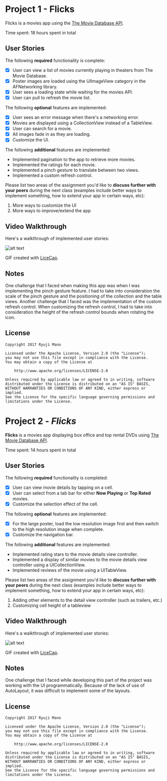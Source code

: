# Project 1 - Flicks

Flicks is a movies app using the [The Movie Database API](http://docs.themoviedb.apiary.io/#).

Time spent: 18 hours spent in total

## User Stories

The following **required** functionality is complete:

- [X] User can view a list of movies currently playing in theaters from The Movie Database.
- [X] Poster images are loaded using the UIImageView category in the AFNetworking library.
- [X] User sees a loading state while waiting for the movies API.
- [X] User can pull to refresh the movie list.

The following **optional** features are implemented:

- [X] User sees an error message when there's a networking error.
- [X] Movies are displayed using a CollectionView instead of a TableView.
- [X] User can search for a movie.
- [X] All images fade in as they are loading.
- [X] Customize the UI.

The following **additional** features are implemented:

- Implemented pagination to the app to retrieve more movies.
- Implemented the ratings for each movie.
- Implemented a pinch gesture to translate between two views.
- Implemented a custom refresh control.

Please list two areas of the assignment you'd like to **discuss further with your peers** during the next class (examples include better ways to implement something, how to extend your app in certain ways, etc):

1. More ways to customize the UI
2. More ways to improve/extend the app

## Video Walkthrough 

Here's a walkthrough of implemented user stories:

![alt text](https://github.com/ryujimano/Flicks/blob/master/FlicksDemo.gif "FlicksDemo")

GIF created with [LiceCap](http://www.cockos.com/licecap/).

## Notes

One challenge that I faced when making this app was when I was implementing the pinch gesture feature. I had to take into consideration the scale of the pinch gesture and the positioning of the collection and the table views.
Another challenge that I faced was the implementation of the custom refresh control. When customizing the refresh control, I had to take into consideration the height of the refresh control bounds when rotating the icon.

## License

    Copyright 2017 Ryuji Mano

    Licensed under the Apache License, Version 2.0 (the "License");
    you may not use this file except in compliance with the License.
    You may obtain a copy of the License at

        http://www.apache.org/licenses/LICENSE-2.0

    Unless required by applicable law or agreed to in writing, software
    distributed under the License is distributed on an "AS IS" BASIS,
    WITHOUT WARRANTIES OR CONDITIONS OF ANY KIND, either express or implied.
    See the License for the specific language governing permissions and
    limitations under the License.




# Project 2 - *Flicks*

**Flicks** is a movies app displaying box office and top rental DVDs using [The Movie Database API](http://docs.themoviedb.apiary.io/#).

Time spent: 14 hours spent in total

## User Stories

The following **required** functionality is completed:

- [X] User can view movie details by tapping on a cell.
- [X] User can select from a tab bar for either **Now Playing** or **Top Rated** movies.
- [X] Customize the selection effect of the cell.

The following **optional** features are implemented:

- [X] For the large poster, load the low resolution image first and then switch to the high resolution image when complete.
- [X] Customize the navigation bar.

The following **additional** features are implemented:

- Implemented rating stars to the movie details view controller.
- Implemented a display of similar movies to the movie details view controller using a UICollectionView.
- Implemented reviews of the movie using a UITableView.

Please list two areas of the assignment you'd like to **discuss further with your peers** during the next class (examples include better ways to implement something, how to extend your app in certain ways, etc):

1. Adding other elements to the detail view controller (such as trailers, etc.)
2. Customizing cell height of a tableview

## Video Walkthrough 

Here's a walkthrough of implemented user stories:

![alt text](https://github.com/ryujimano/Flicks/blob/master/FlicksDemo2.gif "FlicksDemo")

GIF created with [LiceCap](http://www.cockos.com/licecap/).

## Notes

One challenge that I faced while developing this part of the project was working with the UI programmatically. Because of the lack of use of AutoLayout, it was difficult to implement some of the layouts.

## License

    Copyright 2017 Ryuji Mano

    Licensed under the Apache License, Version 2.0 (the "License");
    you may not use this file except in compliance with the License.
    You may obtain a copy of the License at

        http://www.apache.org/licenses/LICENSE-2.0

    Unless required by applicable law or agreed to in writing, software
    distributed under the License is distributed on an "AS IS" BASIS,
    WITHOUT WARRANTIES OR CONDITIONS OF ANY KIND, either express or implied.
    See the License for the specific language governing permissions and
    limitations under the License.
